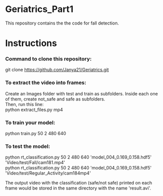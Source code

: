 # Geriatrics_Part1
This repository contains the the code for fall detection.

# Instructions

### Command to clone this repository: </br> 
git clone https://github.com/Janya21/Geriatrics.git </br>
 
### To extract the video into frames: </br> 
Create an Images folder with test and train as subfolders. Inside each one of them, create not_safe and safe as subfolders. </br>
Then, run this line: </br>
python extract_files.py mp4
</br>
### To train your model: </br> 
python train.py 50 2 480 640 </br>

### To test the model: </br> 
python rt_classification.py 50 2 480 640 'model_004_0.169_0.158.hdf5' 'Video/test/Fall/cam181.mp4' </br>
python rt_classification.py 50 2 480 640 'model_004_0.169_0.158.hdf5' 'Video/test/Regular_Activity/cam184mp4' </br>

The output video with the classification (safe/not safe) printed on each frame would be stored in the same directory with the name 'result.avi'.




